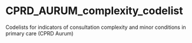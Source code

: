 # CPRD_AURUM_complexity_codelist
Codelists for indicators of consultation complexity and minor conditions in primary care (CPRD Aurum)
